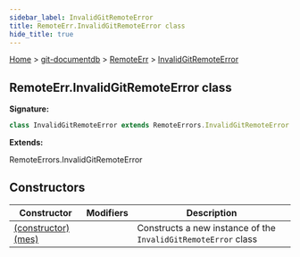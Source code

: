 ```yaml
---
sidebar_label: InvalidGitRemoteError
title: RemoteErr.InvalidGitRemoteError class
hide_title: true
---
```


[Home](./index.md) &gt; [git-documentdb](./git-documentdb.md) &gt; [RemoteErr](./git-documentdb.remoteerr.md) &gt; [InvalidGitRemoteError](./git-documentdb.remoteerr.invalidgitremoteerror.md)

## RemoteErr.InvalidGitRemoteError class

<b>Signature:</b>

```typescript
class InvalidGitRemoteError extends RemoteErrors.InvalidGitRemoteError 
```
<b>Extends:</b>

RemoteErrors.InvalidGitRemoteError

## Constructors

|  Constructor | Modifiers | Description |
|  --- | --- | --- |
|  [(constructor)(mes)](./git-documentdb.remoteerr.invalidgitremoteerror._constructor_.md) |  | Constructs a new instance of the <code>InvalidGitRemoteError</code> class |

